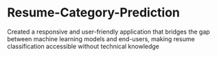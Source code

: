 # Resume-Category-Prediction
Created a responsive and user-friendly application that bridges the gap between machine learning models and end-users, making resume classification accessible without technical knowledge
